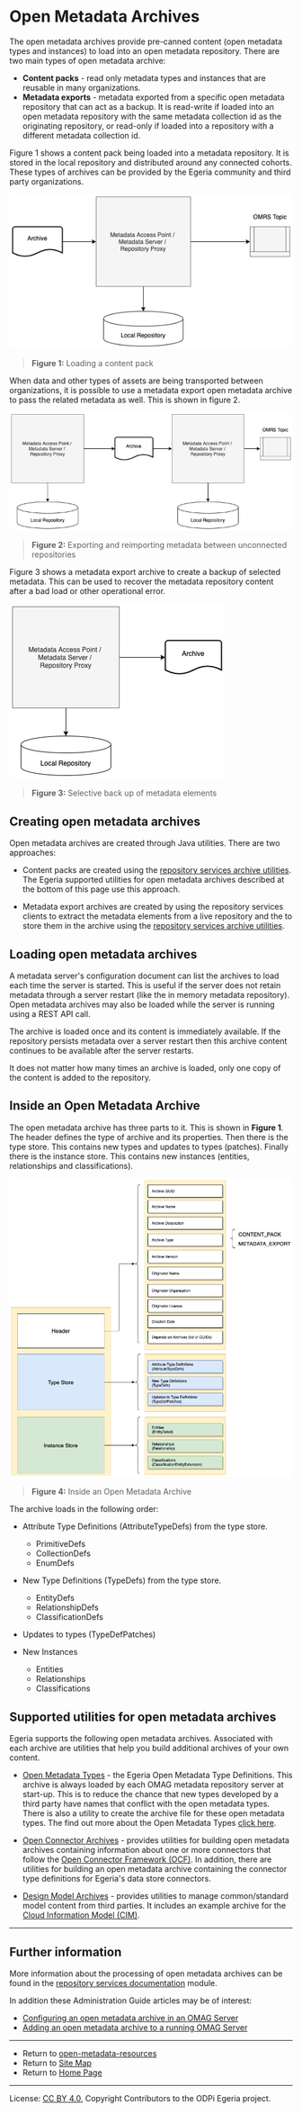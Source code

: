 <!-- SPDX-License-Identifier: CC-BY-4.0 -->
<!-- Copyright Contributors to the ODPi Egeria project. -->
  
# Open Metadata Archives
  
The open metadata archives provide pre-canned content (open metadata types and instances) to load into an open metadata
repository.  There are two main types of open metadata archive:

* **Content packs** - read only metadata types and instances that are reusable in many organizations.
* **Metadata exports** - metadata exported from a specific open metadata repository that can act as a backup.
It is read-write if loaded into an open metadata repository with the same metadata collection id as the originating
repository, or read-only if loaded into a repository with a different metadata collection id.

Figure 1 shows a content pack being loaded into a metadata repository.  It is stored in the local repository
and distributed around any connected cohorts.  These types of archives can be provided by the
Egeria community and third party organizations.

![Figure 1](docs/open-metadata-archives-use-cases-1.png)
> **Figure 1:** Loading a content pack

When data and other types of assets are being transported between organizations,
it is possible to use a metadata export open metadata archive to pass the related metadata as well.
This is shown in figure 2.

![Figure 2](docs/open-metadata-archives-use-cases-2.png)
> **Figure 2:** Exporting and reimporting metadata between unconnected repositories

Figure 3 shows a metadata export archive to create a backup of selected metadata.
This can be used to recover the metadata repository content after a bad load or other operational error.

![Figure 3](docs/open-metadata-archives-use-cases-3.png)
> **Figure 3:** Selective back up of metadata elements

## Creating open metadata archives

Open metadata archives are created through Java utilities.  There are two approaches:

* Content packs are created using the
[repository services archive utilities](../../open-metadata-implementation/repository-services/repository-services-archive-utilities).
The Egeria supported utilities for open metadata archives described at the bottom of this page use this
approach.

* Metadata export archives are created by using the repository services clients to extract
the metadata elements from a live repository and the to store them in the
archive using the
[repository services archive utilities](../../open-metadata-implementation/repository-services/repository-services-archive-utilities).

## Loading open metadata archives

A metadata server's configuration document can list the
archives to load each time the server is started.  This is useful if the server does not retain
metadata through a server restart (like the in memory metadata repository).
Open metadata archives may also be loaded while the server is running using a REST API call.

The archive is loaded once and its content is immediately available.
If the repository persists metadata over a server restart then this archive content
continues to be available after the server restarts.

It does not matter how many times an archive is loaded, only one copy of the content is
added to the repository.

## Inside an Open Metadata Archive

The open metadata archive has three parts to it.  This is shown in **Figure 1**.
The header defines the type of archive and its properties.  Then there is the type store.
This contains new types and updates to types (patches).  Finally there is the instance store.
This contains new instances (entities, relationships and classifications).

![Figure 4](../../open-metadata-implementation/repository-services/docs/open-metadata-archive-structure.png)
> **Figure 4:** Inside an Open Metadata Archive

The archive loads in the following order:

* Attribute Type Definitions (AttributeTypeDefs) from the type store.
  * PrimitiveDefs
  * CollectionDefs
  * EnumDefs
  
* New Type Definitions (TypeDefs) from the type store.
  * EntityDefs
  * RelationshipDefs
  * ClassificationDefs
  
* Updates to types (TypeDefPatches)

* New Instances
  * Entities
  * Relationships
  * Classifications

## Supported utilities for open metadata archives

Egeria supports the following open metadata archives.  Associated with each archive
are utilities that help you build additional archives of your own content.

* [Open Metadata Types](open-metadata-types) - the Egeria Open Metadata Type Definitions.
This archive is always loaded by each OMAG metadata repository server at start-up.
This is to reduce the chance that new types developed by a third party have names that conflict with the open metadata types.
There is also a utility to create the archive file for these open metadata types.
The find out more about the Open Metadata Types [click here](../../open-metadata-publication/website/open-metadata-types).

* [Open Connector Archives](open-connector-archives) - provides utilities for building
open metadata archives containing information about one or more connectors that
follow the [Open Connector Framework (OCF)](../../open-metadata-implementation/frameworks/open-connector-framework).
In addition, there are utilities for building an open metadata archive containing the connector type
definitions for Egeria's data store connectors.

* [Design Model Archives](design-model-archives) - provides utilities to
manage common/standard model content from third parties.  It includes
an example archive for the [Cloud Information Model (CIM)](https://cloudinformationmodel.org).

----
## Further information

More information about the processing of open metadata archives can be found in the
[repository services documentation](../../open-metadata-implementation/repository-services/docs/open-metadata-archive.md) module.

In addition these Administration Guide articles may be of interest:

* [Configuring an open metadata archive in an OMAG Server](../../open-metadata-implementation/admin-services/docs/user/configuring-the-startup-archives.md)
* [Adding an open metadata archive to a running OMAG Server](../../open-metadata-implementation/admin-services/docs/user/adding-archive-to-running-server.md)

----
* Return to [open-metadata-resources](..)
* Return to [Site Map](../../Content-Organization.md)
* Return to [Home Page](../../index.md)

----
License: [CC BY 4.0](https://creativecommons.org/licenses/by/4.0/),
Copyright Contributors to the ODPi Egeria project.
